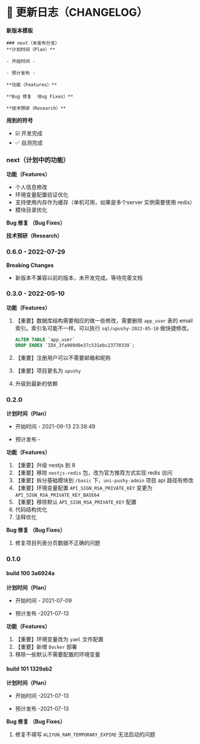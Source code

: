 # 📌 更新日志（CHANGELOG）

**新版本模板**

```
### next（未发布分支）
**计划时间（Plan）**

- 开始时间 -

- 预计发布 -

**功能（Features）**

**Bug 修复 （Bug Fixes）**

**技术预研（Research）**
```

**用到的符号**

- ☑️ 开发完成
- ✅ 自测完成

### next（计划中的功能）

**功能（Features）**

- 个人信息修改
- 环境变量配置验证优化
- 支持使用内存作为缓存（单机可用，如果是多个server 实例需要使用 redis）
- 模块目录优化

**Bug 修复 （Bug Fixes）**

**技术预研（Research）**

### 0.6.0 - 2022-07-29

**Breaking Changes**

- 新版本不兼容以前的版本，未开发完成。等待完善文档

### 0.3.0 - 2022-05-10

**功能（Features）**

1. 【重要】数据库结构需要相应的做一些修改，需要删除 `app_user` 表的 email 索引。索引名可能不一样。可以执行 `sql/upushy-2022-05-10` 做快捷修改。

   ```sql
   ALTER TABLE `app_user`
   DROP INDEX `IDX_3fa909d0e37c531ebc23770339`;
   ```

2. 【重要】注册用户可以不需要邮箱和昵称

3. 【重要】项目更名为 `upushy`

4. 升级到最新的依赖

### 0.2.0

**计划时间（Plan）**

- 开始时间 - 2021-09-13 23:38:49

- 预计发布 -

**功能（Features）**

1. 【重要】升级 nestjs 到 8
2. 【重要】移除 `nestjs-redis` 包，改为官方推荐方式实现 redis 访问
3. 【重要】拆分基础模块到 `/basic` 下，`uni-pushy-admin` 项目 api 路径有修改
4. 【重要】环境变量配置 `API_SIGN_RSA_PRIVATE_KEY` 变更为 `API_SIGN_RSA_PRIVATE_KEY_BASE64`
5. 【重要】移除默认 `API_SIGN_RSA_PRIVATE_KEY` 配置
6. 代码结构优化
7. 注释优化

**Bug 修复 （Bug Fixes）**

1. 修复项目列表分页数据不正确的问题

### 0.1.0

#### build 100 3a6924a

**计划时间（Plan）**

- 开始时间 - 2021-07-09

- 预计发布 -2021-07-13

**功能（Features）**

1. 【重要】环境变量改为 `yaml` 文件配置
2. 【重要】新增 `Docker` 部署
3. 移除一些默认不需要配置的环境变量

#### build 101 1329ab2

**计划时间（Plan）**

- 开始时间 -2021-07-13

- 预计发布 -2021-07-13

**Bug 修复 （Bug Fixes）**

1. 修复不填写 `ALIYUN_RAM_TEMPORARY_EXPIRE` 无法启动的问题
